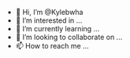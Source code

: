 - 👋 Hi, I’m @Kylebwha
- 👀 I’m interested in ...
- 🌱 I’m currently learning ...
- 💞️ I’m looking to collaborate on ...
- 📫 How to reach me ...

<!---
Kylebwha/Kylebwha is a ✨ special ✨ repository because its `README.md` (this file) appears on your GitHub profile.
You can click the Preview link to take a look at your changes.
--->
